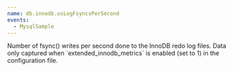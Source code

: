 ```yaml
---
name: db.innodb.osLogFsyncsPerSecond
events:
  - MysqlSample
---
```


Number of fsync() writes per second done to the InnoDB redo log files. Data only captured when \`extended\_innodb\_metrics\` is enabled (set to 1) in the configuration file.